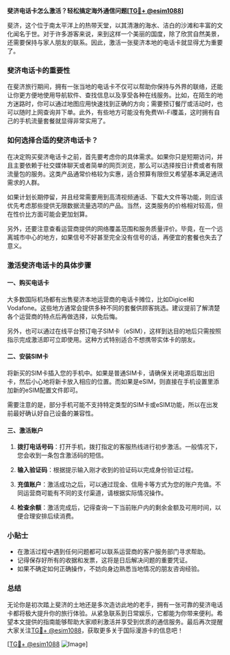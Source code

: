 **斐济电话卡怎么激活？轻松搞定海外通信问题[[TG💪+ @esim1088](https://t.me/s/esim1088)]**

斐济，这个位于南太平洋上的热带天堂，以其清澈的海水、洁白的沙滩和丰富的文化闻名于世。对于许多游客来说，来到这样一个美丽的国度，除了欣赏自然美景，还需要保持与家人朋友的联系。因此，激活一张斐济本地的电话卡就显得尤为重要了。

### 斐济电话卡的重要性

在斐济旅行期间，拥有一张当地的电话卡不仅可以帮助你保持与外界的联络，还能让你更方便地使用导航软件、查找信息以及享受各种在线服务。比如，在陌生的地方迷路时，你可以通过地图应用快速找到正确的方向；需要预订餐厅或活动时，也可以随时上网查询并下单。此外，有些地方可能没有免费Wi-Fi覆盖，这时拥有自己的手机流量套餐就显得非常实用了。

### 如何选择合适的斐济电话卡？

在决定购买斐济电话卡之前，首先要考虑你的具体需求。如果你只是短期访问，并且主要依赖于社交媒体聊天或者简单的网页浏览，那么可以选择按日计费或者有限流量包的服务。这类产品通常价格较为实惠，适合预算有限但又希望基本满足通讯需求的人群。

如果计划长期停留，并且经常需要用到高清视频通话、下载大文件等功能，则应该优先考虑那些提供无限数据流量选项的产品。当然，这类服务的价格相对较高，但在性价比方面可能会更加划算。

另外，还要注意查看运营商提供的网络覆盖范围和服务质量评价。毕竟，在一个远离城市中心的地方，如果信号不好甚至完全没有信号的话，再便宜的套餐也失去了意义。

### 激活斐济电话卡的具体步骤

#### 一、购买电话卡

大多数国际机场都有出售斐济本地运营商的电话卡摊位，比如Digicel和Vodafone。这些地方通常会提供多种不同的套餐供顾客挑选。建议提前了解清楚各个运营商的特点后再做选择，以免后悔。

另外，也可以通过在线平台预订电子SIM卡（eSIM），这样到达目的地后只需按照指示完成激活即可立即使用。这种方式特别适合不想携带实体卡的朋友。

#### 二、安装SIM卡

将新买的SIM卡插入您的手机中。如果是普通SIM卡，请确保关闭电源后取出旧卡，然后小心地将新卡放入相应的位置。而如果是eSIM，则直接在手机设置里添加新的eSIM配置文件即可。

需要注意的是，部分手机可能不支持特定类型的SIM卡或eSIM功能，所以在出发前最好确认好自己设备的兼容性。

#### 三、激活账户

1. **拨打电话号码**：打开手机，拨打指定的客服热线进行初步激活。一般情况下，您会收到一条包含激活码的短信。
   
2. **输入验证码**：根据提示输入刚才收到的验证码以完成身份验证过程。

3. **充值账户**：激活成功之后，可以通过现金、信用卡等方式为您的账户充值。不同运营商可能有不同的支付渠道，请根据实际情况操作。

4. **检查余额**：激活完成后，记得查询一下当前账户内的剩余金额及可用时间，以便合理安排后续消费。

### 小贴士

- 在激活过程中遇到任何问题都可以联系运营商的客户服务部门寻求帮助。
- 记得保存好所有的收据和发票，这将是日后解决问题的重要凭证。
- 如果不确定如何正确操作，不妨向身边熟悉当地情况的朋友咨询经验。

### 总结

无论你是初次踏上斐济的土地还是多次造访此地的老手，拥有一张可靠的斐济电话卡都将极大提升你的旅行体验。从紧急联系到日常娱乐，它都能为你带来便利。希望本文提供的指南能够帮助大家顺利激活并享受到优质的通信服务。最后再次提醒大家关注[TG💪+ @esim1088](https://t.me/s/esim1088)，获取更多关于国际漫游卡的信息吧！

[[TG💪+ @esim1088](https://t.me/s/esim1088) ![Image](https://i.postimg.cc/4NQfJmqS/Snipaste-2025-05-13-00-14-12.png)]